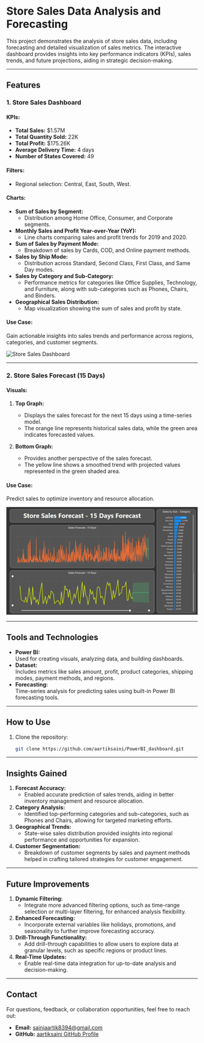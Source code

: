 # Store Sales Data Analysis and Forecasting

This project demonstrates the analysis of store sales data, including forecasting and detailed visualization of sales metrics. The interactive dashboard provides insights into key performance indicators (KPIs), sales trends, and future projections, aiding in strategic decision-making.

---

## Features

### 1. **Store Sales Dashboard**
#### KPIs:
- **Total Sales:** $1.57M  
- **Total Quantity Sold:** 22K  
- **Total Profit:** $175.26K  
- **Average Delivery Time:** 4 days  
- **Number of States Covered:** 49  

#### Filters:
- Regional selection: Central, East, South, West.

#### Charts:
- **Sum of Sales by Segment:**
  - Distribution among Home Office, Consumer, and Corporate segments.
- **Monthly Sales and Profit Year-over-Year (YoY):**
  - Line charts comparing sales and profit trends for 2019 and 2020.
- **Sum of Sales by Payment Mode:**
  - Breakdown of sales by Cards, COD, and Online payment methods.
- **Sales by Ship Mode:**
  - Distribution across Standard, Second Class, First Class, and Same Day modes.
- **Sales by Category and Sub-Category:**
  - Performance metrics for categories like Office Supplies, Technology, and Furniture, along with sub-categories such as Phones, Chairs, and Binders.
- **Geographical Sales Distribution:**
  - Map visualization showing the sum of sales and profit by state.

#### Use Case:
Gain actionable insights into sales trends and performance across regions, categories, and customer segments.

![Store Sales Dashboard](Sales_Dashboard.png)

---

### 2. **Store Sales Forecast (15 Days)**
#### Visuals:
1. **Top Graph:**  
   - Displays the sales forecast for the next 15 days using a time-series model.  
   - The orange line represents historical sales data, while the green area indicates forecasted values.
   
2. **Bottom Graph:**  
   - Provides another perspective of the sales forecast.  
   - The yellow line shows a smoothed trend with projected values represented in the green shaded area.

#### Use Case:
Predict sales to optimize inventory and resource allocation.

![Store Sales Forecast](Forecasting.png)

---

## Tools and Technologies
- **Power BI:**  
  Used for creating visuals, analyzing data, and building dashboards.  
- **Dataset:**  
  Includes metrics like sales amount, profit, product categories, shipping modes, payment methods, and regions.  
- **Forecasting:**  
  Time-series analysis for predicting sales using built-in Power BI forecasting tools.  

---

## How to Use
1. Clone the repository:  
   ```bash
   git clone https://github.com/aartiksaini/PowerBI_dashboard.git

---
## Insights Gained

1. **Forecast Accuracy:**  
   - Enabled accurate prediction of sales trends, aiding in better inventory management and resource allocation.
2. **Category Analysis:**  
   - Identified top-performing categories and sub-categories, such as Phones and Chairs, allowing for targeted marketing efforts.
3. **Geographical Trends:**  
   - State-wise sales distribution provided insights into regional performance and opportunities for expansion.
4. **Customer Segmentation:**  
   - Breakdown of customer segments by sales and payment methods helped in crafting tailored strategies for customer engagement.

---

## Future Improvements

1. **Dynamic Filtering:**  
   - Integrate more advanced filtering options, such as time-range selection or multi-layer filtering, for enhanced analysis flexibility.
2. **Enhanced Forecasting:**  
   - Incorporate external variables like holidays, promotions, and seasonality to further improve forecasting accuracy.
3. **Drill-Through Functionality:**  
   - Add drill-through capabilities to allow users to explore data at granular levels, such as specific regions or product lines.
4. **Real-Time Updates:**  
   - Enable real-time data integration for up-to-date analysis and decision-making.

---

## Contact

For questions, feedback, or collaboration opportunities, feel free to reach out:

- **Email:** sainiaartik8394@gmail.com  
- **GitHub:** [aartiksaini GitHub Profile](https://github.com/aartiksaini)

